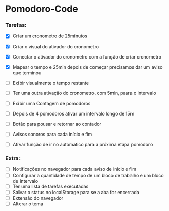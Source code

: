 # Pomodoro-Code

### Tarefas:

- [X] Criar um cronometro de 25minutos
- [X] Criar o visual do ativador do cronometro
- [X] Conectar o ativador do cronometro com a função de criar cronometro
- [X] Mapear o tempo e 25min depois de começar precisamos dar um aviso que terminou
- [ ] Exibir visualmente  o tempo restante
- [ ] Ter uma outra ativação do cronometro, com  5min, paara o intervalo
- [ ] Exibir uma Contagem de pomodoros
- [ ] Depois de 4 pomodoros ativar um intervalo longo de 15m
- [ ] Botão para pousar e retornar ao contador
- [ ] Avisos sonoros para cada início e fim
- [ ] Ativar função de ir no automatico para a próxima etapa pomodoro


### Extra:

- [ ] Notificações no navegador para cada aviso de inicio e fim
- [ ] Configurar a quantidade de tempo de um bloco de trabalho e um bloco de intervalo
- [ ] Ter uma lista de tarefas executadas
- [ ] Salvar o status no localStorage para se a aba for encerrada
- [ ] Extensão do navegador
- [ ] Alterar o tema
